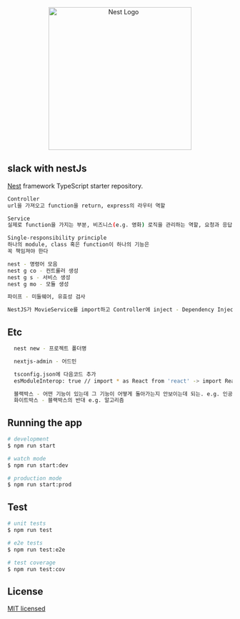 <p align="center">
  <a href="http://nestjs.com/" target="blank"><img src="https://nestjs.com/img/logo_text.svg" width="320" alt="Nest Logo" /></a>
</p>

## slack with nestJs

[Nest](https://github.com/nestjs/nest) framework TypeScript starter repository.

```bash
Controller
url을 가져오고 function을 return, express의 라우터 역할

Service
실제로 function을 가지는 부분, 비즈니스(e.g. 영화) 로직을 관리하는 역할, 요청과 응답에 대해서는 모름

Single-responsibility principle
하나의 module, class 혹은 function이 하나의 기능은
꼭 책임져야 한다

nest - 명령어 모음
nest g co - 컨트롤러 생성
nest g s - 서비스 생성
nest g mo - 모듈 생성

파이프 - 미들웨어, 유효성 검사

NestJS가 MovieService를 import하고 Controller에 inject - Dependency Injection
```

## Etc

```bash
  nest new - 프로젝트 폴더명

  nextjs-admin - 어드민

  tsconfig.json에 다음코드 추가
  esModuleInterop: true // import * as React from 'react' -> import React from 'react'

  블랙박스 - 어떤 기능이 있는데 그 기능이 어떻게 돌아가는지 안보이는데 되는. e.g. 인공지능
  화이트박스 - 블랙박스의 반대 e.g. 알고리즘
```

## Running the app

```bash
# development
$ npm run start

# watch mode
$ npm run start:dev

# production mode
$ npm run start:prod
```

## Test

```bash
# unit tests
$ npm run test

# e2e tests
$ npm run test:e2e

# test coverage
$ npm run test:cov
```

## License

[MIT licensed](LICENSE)
